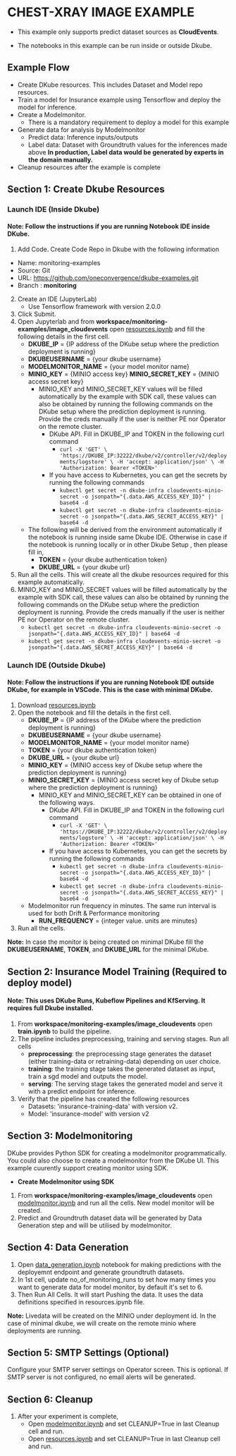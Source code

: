 # CHEST-XRAY IMAGE EXAMPLE

- This example only supports predict dataset sources as **CloudEvents**. 

- The notebooks in this example can be run inside or outside Dkube.

## Example Flow
- Create DKube resources. This includes Dataset and Model repo resources.
- Train a model for Insurance example using Tensorflow and deploy the model for inference.
- Create a Modelmonitor. 
  - There is a mandatory requirement to deploy a model for this example
- Generate data for analysis by Modelmonitor
  - Predict data: Inference inputs/outputs
  - Label data:  Dataset with Groundtruth values for the inferences made above
  **In production, Label data would be generated by experts in the domain manually.**
- Cleanup resources after the example is complete

## Section 1: Create Dkube Resources

### Launch IDE (Inside Dkube)

#### Note: Follow the instructions if you are running Notebook IDE inside DKube.

1. Add Code. Create Code Repo in Dkube with the following information
  - Name: monitoring-examples
  - Source: Git
  - URL: https://github.com/oneconvergence/dkube-examples.git
  - Branch : **monitoring**
2. Create an IDE (JupyterLab)
   - Use Tensorflow framework with version 2.0.0
3. Click Submit.
4. Open Jupyterlab and from **workspace/monitoring-examples/image_cloudevents** open [resources.ipynb](https://github.com/oneconvergence/dkube-examples/tree/monitoring/image_cloudevents/resources.ipynb) and fill the following details in the first cell.
     - **DKUBE_IP** = {IP address of the DKube setup where the prediction deployment is running}
     - **DKUBEUSERNAME** = {your dkube username}
     - **MODELMONITOR_NAME** = {your model monitor name}
     - **MINIO_KEY** = {MINIO access key} **MINIO_SECRET_KEY** = {MINIO access secret key}
       - MINIO_KEY and MINIO_SECRET_KEY values will be filled automatically by the example with SDK call, these values can also be obtained by running the following commands on the DKube setup where the prediction deployment is running. Provide the creds manually if the user is neither PE nor Operator on the remote cluster.
         - DKube API. Fill in DKUBE_IP and TOKEN in the following curl command
           - `curl -X 'GET' \
                'https://DKUBE_IP:32222/dkube/v2/controller/v2/deployments/logstore' \
                -H 'accept: application/json' \
                -H 'Authorization: Bearer <TOKEN>'`
         - If you have access to Kubernetes, you can get the secrets by running the following commands
           - `kubectl get secret -n dkube-infra cloudevents-minio-secret -o jsonpath="{.data.AWS_ACCESS_KEY_ID}" | base64 -d`
           - `kubectl get secret -n dkube-infra cloudevents-minio-secret -o jsonpath="{.data.AWS_SECRET_ACCESS_KEY}" | base64 -d`
     - The following will be derived from the environment automatically if the notebook is running inside same Dkube IDE. Otherwise in case if the notebook is running locally or in other Dkube Setup , then please fill in, 
       - **TOKEN** = {your dkube authentication token}
       - **DKUBE_URL** = {your dkube url}
5. Run all the cells. This will create all the dkube resources required for this example automatically.
6. MINIO_KEY and MINIO_SECRET values will be filled automatically by the example with SDK call, these values can also be obtained by running the following commands on the DKube setup where the prediction deployment is running. Provide the creds manually if the user is neither PE nor Operator on the remote cluster.
    - `kubectl get secret -n dkube-infra cloudevents-minio-secret -o jsonpath="{.data.AWS_ACCESS_KEY_ID}" | base64 -d`
    - `kubectl get secret -n dkube-infra cloudevents-minio-secret -o jsonpath="{.data.AWS_SECRET_ACCESS_KEY}" | base64 -d`

### Launch IDE (Outside Dkube)

#### Note: Follow the instructions if you are running Notebook IDE outside DKube, for example in VSCode. This is the case with minimal DKube. 

1. Download [resources.ipynb](https://github.com/oneconvergence/dkube-examples/tree/monitoring/image_cloudevents/resources.ipynb)
2. Open the notebook and fill the details in the first cell.
    - **DKUBE_IP** = {IP address of the DKube where the prediction deployment is running}
    - **DKUBEUSERNAME** = {your dkube username}
    - **MODELMONITOR_NAME** = {your model monitor name}
    - **TOKEN** = {your dkube authentication token}
    - **DKUBE_URL** = {your dkube url}
    - **MINIO_KEY** = {MINIO access key of Dkube setup where the prediction deployment is running}
    - **MINIO_SECRET_KEY** = {MINIO access secret key of Dkube setup where the prediction deployment is running}
      - MINIO_KEY and MINIO_SECRET_KEY can be obtained in one of the following ways.
         - DKube API. Fill in DKUBE_IP and TOKEN in the following curl command
           - `curl -X 'GET' \
                'https://DKUBE_IP:32222/dkube/v2/controller/v2/deployments/logstore' \
                -H 'accept: application/json' \
                -H 'Authorization: Bearer <TOKEN>'`
         - If you have access to Kubernetes, you can get the secrets by running the following commands
           - `kubectl get secret -n dkube-infra cloudevents-minio-secret -o jsonpath="{.data.AWS_ACCESS_KEY_ID}" | base64 -d`
           - `kubectl get secret -n dkube-infra cloudevents-minio-secret -o jsonpath="{.data.AWS_SECRET_ACCESS_KEY}" | base64 -d`
    - Modelmonitor run frequency in minutes. The same run interval is used for both Drift & Performance monitoring
         - **RUN_FREQUENCY** = {integer value. units are minutes}
3. Run all the cells.

**Note:** In case the monitor is being created on minimal DKube fill the **DKUBEUSERNAME**, **TOKEN**, and **DKUBE_URL** for the minimal DKube. 

## Section 2: Insurance Model Training (Required to deploy model)

#### Note: This uses DKube Runs, Kubeflow Pipelines and KfServing. It requires full Dkube installed. 

1. From **workspace/monitoring-examples/image_cloudevents** open **train.ipynb** to build the pipeline.
2. The pipeline includes preprocessing, training and serving stages. Run all cells
     - **preprocessing**: the preprocessing stage generates the dataset (either training-data or retraining-data) depending on user choice.
     - **training**: the training stage takes the generated dataset as input, train a sgd model and outputs the model.
     - **serving**: The serving stage takes the generated model and serve it with a predict endpoint for inference.
3. Verify that the pipeline has created the following resources
     - Datasets: 'insurance-training-data' with version v2.
     - Model: 'insurance-model' with version v2

## Section 3: Modelmonitoring
DKube provides Python SDK for creating a modelmonitor programmatically. You could also choose to create a modelmonitor from the DKube UI. This example cuurently support creating monitor using SDK. 

- **Create Modelmonitor using SDK**
1. From **workspace/monitoring-examples/image_cloudevents** open [modelmonitor.ipynb](https://github.com/oneconvergence/dkube-examples/tree/monitoring/image_cloudevents/modelmonitor.ipynb) and run all the cells. New model monitor will be created.
2. Predict and Groundtruth dataset data will be generated by Data Generation step and will be utilised by modelmonitor.

## Section 4: Data Generation
1. Open [data_generation.ipynb](https://github.com/oneconvergence/dkube-examples/tree/monitoring/image_cloudevents/data_generation.ipynb) notebook for making predictions with the deployemnt endpoint and generate groundtruth datasets.
2. In 1st cell, update no_of_monitoring_runs to set how many times you want to generate data for model monitor, by default it's set to 6.
3. Then Run All Cells. It will start Pushing the data. It uses the data definitions specified in resources.ipynb file.

**Note:** Livedata will be created on the MINIO under deployment id. In the case of minimal dkube, we will create on the remote minio where deployments are running.

## Section 5: SMTP Settings (Optional)
Configure your SMTP server settings on Operator screen. This is optional. If SMTP server is not configured, no email alerts will be generated.

## Section 6: Cleanup
1. After your experiment is complete, 
   - Open [modelmonitor.ipynb](https://github.com/oneconvergence/dkube-examples/tree/monitoring/image_cloudevents/modelmonitor.ipynb) and set CLEANUP=True in last Cleanup cell and run.
   - Open [resources.ipynb](https://github.com/oneconvergence/dkube-examples/tree/monitoring/image_cloudevents/resources.ipynb) and set CLEANUP=True in last Cleanup cell and run.
